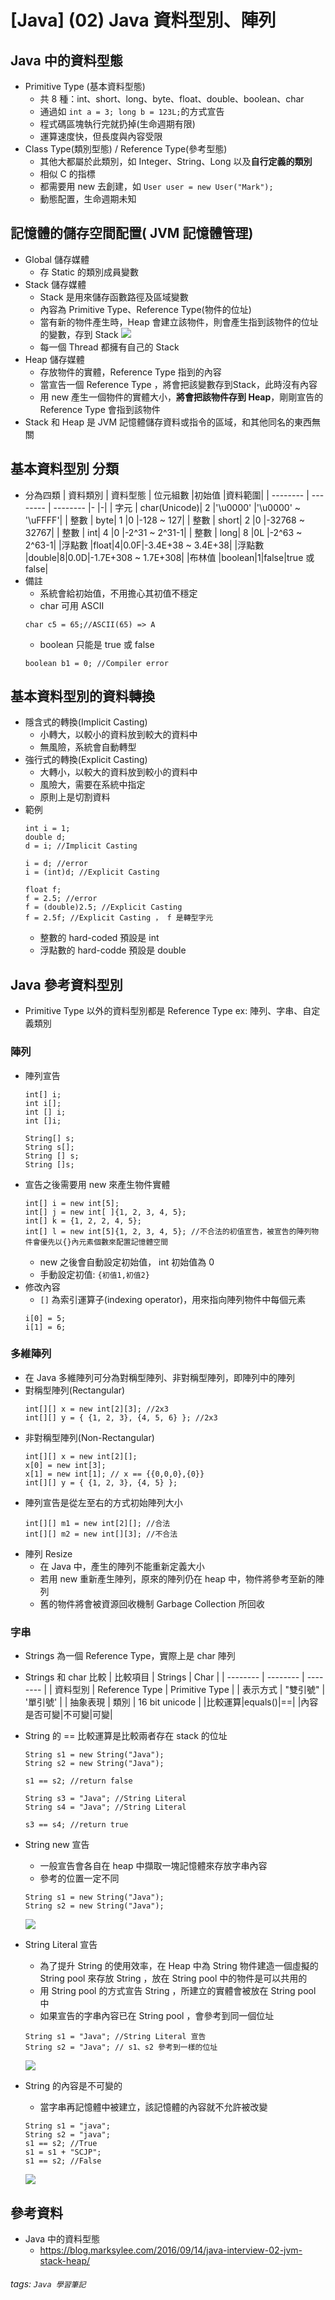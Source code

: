 # [Java] (02) Java 資料型別、陣列

## Java 中的資料型態
* Primitive Type (基本資料型態)
    * 共 8 種：int、short、long、byte、float、double、boolean、char
    * 通過如 ```int a = 3; long b = 123L;```的方式宣告
    * 程式碼區塊執行完就扔掉(生命週期有限)
    * 運算速度快，但長度與內容受限
* Class Type(類別型態) / Reference Type(參考型態)
    * 其他大都屬於此類別，如 Integer、String、Long 以及**自行定義的類別**
    * 相似 C 的指標
    * 都需要用 new 去創建，如 ```User user = new User("Mark");```
    * 動態配置，生命週期未知

## 記憶體的儲存空間配置( JVM 記憶體管理)
* Global 儲存媒體
    * 存 Static 的類別成員變數
* Stack 儲存媒體
    * Stack 是用來儲存函數路徑及區域變數
    * 內容為 Primitive Type、Reference Type(物件的位址)
    * 當有新的物件產生時，Heap 會建立該物件，則會產生指到該物件的位址的變數，存到 Stack
    ![](https://i.imgur.com/EI4GyDN.png)
    * 每一個 Thread 都擁有自己的 Stack
* Heap 儲存媒體
    * 存放物件的實體，Reference Type 指到的內容
    * 當宣告一個 Reference Type ，將會把該變數存到Stack，此時沒有內容
    * 用 new 產生一個物件的實體大小，**將會把該物件存到 Heap**，剛剛宣告的 Reference Type 會指到該物件
* Stack 和 Heap 是 JVM 記憶體儲存資料或指令的區域，和其他同名的東西無關

## 基本資料型別 分類
* 分為四類
    | 資料類別 | 資料型態 | 位元組數 |初始值 |資料範圍|
    | -------- | -------- | -------- |- |-|
    | 字元     | char(Unicode)| 2    |'\u0000' |'\u0000' ~ '\uFFFF'|
    | 整數    | byte| 1    |0 |-128 ~ 127|
    | 整數    | short| 2    |0 |-32768 ~ 32767|
    | 整數    | int| 4    |0 |-2^31 ~ 2^31-1|
    | 整數    | long| 8    |0L |-2^63 ~ 2^63-1|
    |浮點數   |float|4|0.0F|-3.4E+38 ~ 3.4E+38|
    |浮點數   |double|8|0.0D|-1.7E+308 ~ 1.7E+308|
    |布林值   |boolean|1|false|true 或 false|
* 備註
    * 系統會給初始值，不用擔心其初值不穩定
    * char 可用 ASCII
    ```java=
    char c5 = 65;//ASCII(65) => A
    ```
    * boolean 只能是 true 或 false
    ```java=
    boolean b1 = 0; //Compiler error
    ```
## 基本資料型別的資料轉換
* 隱含式的轉換(Implicit Casting)
    * 小轉大，以較小的資料放到較大的資料中
    * 無風險，系統會自動轉型
* 強行式的轉換(Explicit Casting)
    * 大轉小，以較大的資料放到較小的資料中
    * 風險大，需要在系統中指定
    * 原則上是切割資料
* 範例
    ```java=
    int i = 1;
    double d;
    d = i; //Implicit Casting
    
    i = d; //error
    i = (int)d; //Explicit Casting
    
    float f; 
    f = 2.5; //error
    f = (double)2.5; //Explicit Casting
    f = 2.5f; //Explicit Casting ， f 是轉型字元
    ```
    * 整數的 hard-coded 預設是 int
    * 浮點數的 hard-codde 預設是 double
## Java 參考資料型別
* Primitive Type 以外的資料型別都是 Reference Type ex: 陣列、字串、自定義類別
### 陣列
* 陣列宣告
    ```java=
    int[] i;
    int i[];
    int [] i;
    int []i;
    
    String[] s;
    String s[];
    String [] s;
    String []s;
    ```
* 宣告之後需要用 new 來產生物件實體
    ```java=
    int[] i = new int[5];
    int[] j = new int[ ]{1, 2, 3, 4, 5};
    int[] k = {1, 2, 2, 4, 5};
    int[] l = new int[5]{1, 2, 3, 4, 5}; //不合法的初值宣告，被宣告的陣列物件會優先以{}內元素個數來配置記憶體空間
    ```
    * new 之後會自動設定初始值， int 初始值為 0
    * 手動設定初值: ```{初值1,初值2}```
* 修改內容
    * ```[]``` 為索引運算子(indexing operator)，用來指向陣列物件中每個元素
    ```java=
    i[0] = 5;
    i[1] = 6;
    ```
### 多維陣列
* 在 Java 多維陣列可分為對稱型陣列、非對稱型陣列，即陣列中的陣列
* 對稱型陣列(Rectangular)
    ```java=
    int[][] x = new int[2][3]; //2x3
    int[][] y = { {1, 2, 3}, {4, 5, 6} }; //2x3
    ```
* 非對稱型陣列(Non-Rectangular)
    ```java=
    int[][] x = new int[2][];
    x[0] = new int[3];
    x[1] = new int[1]; // x == {{0,0,0},{0}}
    int[][] y = { {1, 2, 3}, {4, 5} };
    ```
* 陣列宣告是從左至右的方式初始陣列大小
    ```java=
    int[][] m1 = new int[2][]; //合法
    int[][] m2 = new int[][3]; //不合法
    ```
* 陣列 Resize
    * 在 Java 中，產生的陣列不能重新定義大小
    * 若用 new 重新產生陣列，原來的陣列仍在 heap 中，物件將參考至新的陣列
    * 舊的物件將會被資源回收機制 Garbage Collection 所回收
### 字串
* Strings 為一個 Reference Type，實際上是 char 陣列
* Strings 和 char 比較
    | 比較項目 | Strings | Char |
    | -------- | -------- | -------- |
    | 資料型別     |  Reference Type    |  Primitive Type    |
    | 表示方式     |  "雙引號"    |  '單引號'    |
    | 抽象表現     |  類別    |  16 bit unicode    |
    |比較運算|equals()|==|
    |內容是否可變|不可變|可變|
* String 的 == 比較運算是比較兩者存在 stack 的位址
    ```java=
    String s1 = new String("Java");
    String s2 = new String("Java");
    
    s1 == s2; //return false
    
    String s3 = "Java"; //String Literal
    String s4 = "Java"; //String Literal
    
    s3 == s4; //return true
    ```
* String new 宣告
    * 一般宣告會各自在 heap 中擷取一塊記憶體來存放字串內容
    * 參考的位置一定不同
    ```java=
    String s1 = new String("Java");
    String s2 = new String("Java");
    ```
    ![](https://i.imgur.com/Ef4LOJT.png)

* String Literal 宣告
    * 為了提升 String 的使用效率，在 Heap 中為 String 物件建造一個虛擬的 String pool 來存放 String ，放在 String pool 中的物件是可以共用的
    * 用 String pool 的方式宣告 String ，所建立的實體會被放在 String pool 中
    * 如果宣告的字串內容已在 String pool ，會參考到同一個位址
    ```java=
    String s1 = "Java"; //String Literal 宣告
    String s2 = "Java"; // s1、s2 參考到一樣的位址
    ```
    ![](https://i.imgur.com/kWvv8bR.png)
* String 的內容是不可變的
    * 當字串再記憶體中被建立，該記憶體的內容就不允許被改變
    ```java=
    String s1 = "java";
    String s2 = "java";
    s1 == s2; //True
    s1 = s1 + "SCJP";
    s1 == s2; //False
    ```
    ![](https://i.imgur.com/SmsYtSB.png)



## 參考資料
* Java 中的資料型態
    * https://blog.marksylee.com/2016/09/14/java-interview-02-jvm-stack-heap/
###### tags: `Java 學習筆記`
